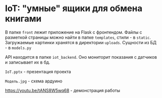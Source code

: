 # IoT: "умные" ящики для обмена книгами
В папке `front` лежит приложение на Flask с фронтендом. Файлы с разметкой страницы можно найти в папке `templates`, стили - в `static`. Загружаемые картинки хранятся в директории `uploads`. Сущности из БД - в `models.py`

API находится в папке `iot_backend`. Оно мониторит показания с датчиков и записывает их в бд.

`IoT.pptx` - презентация проекта

`Модель.jpg` - схема ардуино

https://youtu.be/tANS8W5wq68 - демонстрация работы
